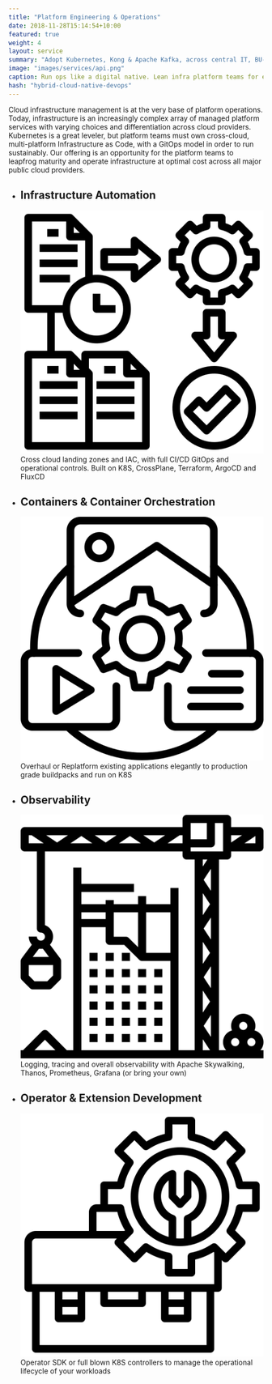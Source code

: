 ```yaml
---
title: "Platform Engineering & Operations"
date: 2018-11-28T15:14:54+10:00
featured: true
weight: 4
layout: service
summary: "Adopt Kubernetes, Kong & Apache Kafka, across central IT, BU-wide and project deployments."
image: "images/services/api.png"
caption: Run ops like a digital native. Lean infra platform teams for enterprises
hash: "hybrid-cloud-native-devops"
---
```


Cloud infrastructure management is at the very base of platform operations. Today, infrastructure is an increasingly complex array of managed platform services with varying choices and differentiation across cloud providers. Kubernetes is a great leveler, but platform teams must own cross-cloud, multi-platform Infrastructure as Code, with a GitOps model in order to run sustainably. Our offering is an opportunity for the platform teams to leapfrog maturity and operate infrastructure at optimal cost across all major public cloud providers.  

- <div class="text-center platform-strategy"><h2 class="product_eng_title">Infrastructure Automation</h2><span class="icon-serv pb-2"><img src="../images/icons/automation.png" /></span>  Cross cloud landing zones and IAC, with full CI/CD GitOps and operational controls. Built on K8S, CrossPlane, Terraform, ArgoCD and FluxCD</div>
- <div class="text-center platform-strategy"><h2 class="product_eng_title">Containers & Container Orchestration</h2><span class="icon-serv pb-2"><img src="../images/icons/content-management.png" /></span> Overhaul or Replatform existing applications elegantly to  production grade buildpacks and run on K8S</div>
- <div class="text-center platform-strategy"><h2 class="product_eng_title">Observability</h2><span class="icon-serv pb-2"><img src="../images/icons/lifting.svg" /></span> Logging, tracing and overall observability with Apache Skywalking, Thanos, Prometheus, Grafana (or bring your own)</div>
- <div class="text-center platform-strategy"><h2 class="product_eng_title">Operator & Extension Development</h2><span class="icon-serv pb-2"><img src="../images/icons/troubleshooting.svg" /></span> Operator SDK or full blown K8S controllers to manage the operational lifecycle of your workloads</div>

